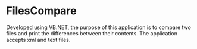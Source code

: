 # FilesCompare 
Developed using VB.NET, the purpose of this application is to compare two files and print the differences between their contents. The application accepts xml and text files.
